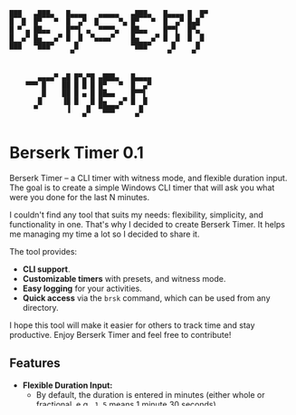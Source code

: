 ```
███   ▄███▄   █▄▄▄▄   ▄▄▄▄▄   ▄███▄   █▄▄▄▄ █  █▀ 
█  █  █▀   ▀  █  ▄▀  █     ▀▄ █▀   ▀  █  ▄▀ █▄█   
█ ▀ ▄ ██▄▄    █▀▀▌ ▄  ▀▀▀▀▄   ██▄▄    █▀▀▌  █▀▄   
█  ▄▀ █▄   ▄▀ █  █  ▀▄▄▄▄▀    █▄   ▄▀ █  █  █  █  
███   ▀███▀     █             ▀███▀     █     █   
               ▀                       ▀     ▀    


       ▄▄▄▄▀ ▄█ █▀▄▀█ ▄███▄   █▄▄▄▄               
    ▀▀▀ █    ██ █ █ █ █▀   ▀  █  ▄▀               
        █    ██ █ ▄ █ ██▄▄    █▀▀▌                
       █     ▐█ █   █ █▄   ▄▀ █  █                
      ▀       ▐    █  ▀███▀     █                 
                  ▀            ▀
```                                               
# Berserk Timer 0.1

Berserk Timer – a CLI timer with witness mode, and flexible duration input.
The goal is to create a simple Windows CLI timer that will ask you what were you done for the last N minutes.

I couldn't find any tool that suits my needs: flexibility, simplicity, and functionality in one. That's why I decided to create Berserk Timer. It helps me managing my time a lot so I decided to share it.

The tool provides:

- **CLI support**.
- **Customizable timers** with presets, and witness mode.
- **Easy logging** for your activities.
- **Quick access** via the `brsk` command, which can be used from any directory.

I hope this tool will make it easier for others to track time and stay productive. Enjoy Berserk Timer and feel free to contribute!

## Features

- **Flexible Duration Input:**
  - By default, the duration is entered in minutes (either whole or fractional, e.g., `1.5` means 1 minute 30 seconds).
  - The `--seconds` flag allows you to input the duration in seconds.
- **Presets:**
  Use the flags `-x`, `-s`, `-m`, `-l`, `-X`, or `-t` to select predefined durations (in minutes). You can add the presets into config.json
- **Witness Mode:**
  After the timer finishes (whether it was paused, quit, or stopped in another way), the user will be asked the question "What were you doing?" – you can enter text in any language (e.g., Cyrillic) and in the end of the week there are a list of your activities for each day and hour.
- **Interfaces:**
  Both CLI and GUI modes are supported, but I personally prefer to use CLI whenerever it is possible, so GUI is still very experimental and rude. Use the `-g` flag to start the graphical interface for your own risk.
- **Logging:**
  All events are recorded in the `logs` folder:
  - Main log – `logs/berserk.log`
  - Witness mode responses – `logs/witness_log_YYYY-MM-DD.txt`

## Running

From the root directory, run:

- Example: 1.5 minutes (i.e., 1 minute 30 seconds):

  ```bash
  python -m src.main 1.5
  ```

  or just run `brsk` command, which can be used from any directory.

  
